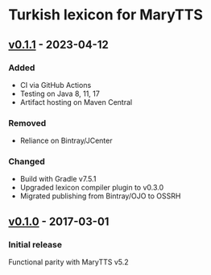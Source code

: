 Turkish lexicon for MaryTTS
===========================

[v0.1.1] - 2023-04-12
---------------------

### Added

- CI via GitHub Actions
- Testing on Java 8, 11, 17
- Artifact hosting on Maven Central

### Removed

- Reliance on Bintray/JCenter

### Changed

- Build with Gradle v7.5.1
- Upgraded lexicon compiler plugin to v0.3.0
- Migrated publishing from Bintray/OJO to OSSRH

[v0.1.0] - 2017-03-01
---------------------

### Initial release

Functional parity with MaryTTS v5.2

[v0.1.1]: https://github.com/marytts/marytts-lexicon-tr/releases/tag/v0.1.1
[v0.1.0]: https://github.com/marytts/marytts-lexicon-tr/releases/tag/v0.1.0
